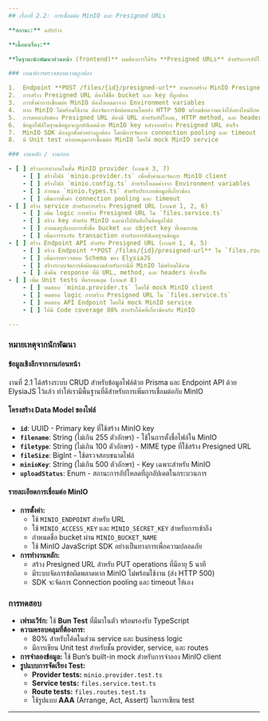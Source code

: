 ```yaml
---
## เรื่องที่ 2.2: การเชื่อมต่อ MinIO และ Presigned URLs

**สถานะ:** ฉบับร่าง

**เนื้อหาเรื่อง:**

**ในฐานะนักพัฒนาส่วนหน้า (frontend)** ผมต้องการได้รับ **Presigned URLs** สำหรับการอัปโหลดไฟล์ที่ปลอดภัย เพื่อให้ผมสามารถอัปโหลดไฟล์ได้โดยตรงไปยัง **MinIO** โดยไม่จำเป็นต้องเปิดเผยข้อมูลการเข้าถึง

### เกณฑ์การตรวจสอบความถูกต้อง

1.  Endpoint **POST /files/{id}/presigned-url** สามารถสร้าง MinIO Presigned URLs ที่มีอายุการใช้งาน 5 นาทีได้
2.  การสร้าง Presigned URL ต้องใช้ชื่อ bucket และ key ที่ถูกต้อง
3.  การตั้งค่าการเชื่อมต่อ MinIO ต้องโหลดมาจาก Environment variables
4.  หาก MinIO ไม่พร้อมใช้งาน ต้องจัดการข้อผิดพลาดโดยส่ง HTTP 500 พร้อมข้อความแจ้งให้ลองใหม่อีกครั้ง
5.  การตอบกลับของ Presigned URL ต้องมี URL สำหรับอัปโหลด, HTTP method, และ headers ที่จำเป็น
6.  ข้อมูลไฟล์ในฐานข้อมูลจะถูกอัปเดตด้วย MinIO key หลังจากสร้าง Presigned URL สำเร็จ
7.  MinIO SDK ต้องถูกตั้งค่าอย่างถูกต้อง โดยมีการจัดการ connection pooling และ timeout
8.  มี Unit test ครอบคลุมการเชื่อมต่อ MinIO โดยใช้ mock MinIO service

### งานหลัก / งานย่อย

- [ ] สร้างการทำงานในชั้น MinIO provider (เกณฑ์ 3, 7)
    - [ ] สร้างไฟล์ `minio.provider.ts` เพื่อตั้งค่าและจัดการ MinIO client
    - [ ] สร้างไฟล์ `minio.config.ts` สำหรับโหลดค่าจาก Environment variables
    - [ ] กำหนด `minio.types.ts` สำหรับประเภทข้อมูลที่เกี่ยวข้อง
    - [ ] เพิ่มการตั้งค่า connection pooling และ timeout
- [ ] สร้าง service สำหรับการสร้าง Presigned URL (เกณฑ์ 1, 2, 6)
    - [ ] เพิ่ม logic การสร้าง Presigned URL ใน `files.service.ts`
    - [ ] สร้าง key สำหรับ MinIO และนำไปบันทึกในข้อมูลไฟล์
    - [ ] กำหนดรูปแบบการตั้งชื่อ bucket และ object key ที่เหมาะสม
    - [ ] เพิ่มการรองรับ transaction สำหรับการอัปเดตฐานข้อมูล
- [ ] สร้าง Endpoint API สำหรับ Presigned URL (เกณฑ์ 1, 4, 5)
    - [ ] สร้าง Endpoint **POST /files/{id}/presigned-url** ใน `files.routes.ts`
    - [ ] เพิ่มการตรวจสอบ Schema ของ ElysiaJS
    - [ ] สร้างระบบจัดการข้อผิดพลาดสำหรับกรณีที่ MinIO ไม่พร้อมใช้งาน
    - [ ] ส่งคืน response ที่มี URL, method, และ headers ที่จำเป็น
- [ ] เพิ่ม Unit tests ที่ครอบคลุม (เกณฑ์ 8)
    - [ ] ทดสอบ `minio.provider.ts` โดยใช้ mock MinIO client
    - [ ] ทดสอบ logic การสร้าง Presigned URL ใน `files.service.ts`
    - [ ] ทดสอบ API Endpoint โดยใช้ mock MinIO service
    - [ ] ให้มี Code coverage 80% สำหรับโค้ดที่เกี่ยวข้องกับ MinIO

---
```


### หมายเหตุจากนักพัฒนา

#### ข้อมูลเชิงลึกจากงานก่อนหน้า
งานที่ 2.1 ได้สร้างระบบ CRUD สำหรับข้อมูลไฟล์ด้วย Prisma และ Endpoint API ด้วย ElysiaJS ไว้แล้ว ทำให้เรามีพื้นฐานที่ดีสำหรับการเพิ่มการเชื่อมต่อกับ MinIO

#### โครงสร้าง Data Model ของไฟล์
* **`id`**: UUID - Primary key ที่ใช้สร้าง MinIO key
* **`filename`**: String (ไม่เกิน 255 ตัวอักษร) - ใช้ในการตั้งชื่อไฟล์ใน MinIO
* **`filetype`**: String (ไม่เกิน 100 ตัวอักษร) - MIME type ที่ใช้สร้าง Presigned URL
* **`fileSize`**: BigInt - ใช้ตรวจสอบขนาดไฟล์
* **`minioKey`**: String (ไม่เกิน 500 ตัวอักษร) - Key เฉพาะสำหรับ MinIO
* **`uploadStatus`**: Enum - สถานะการอัปโหลดที่ถูกอัปเดตในกระบวนการ

#### รายละเอียดการเชื่อมต่อ MinIO
* **การตั้งค่า:**
    * ใช้ `MINIO_ENDPOINT` สำหรับ URL
    * ใช้ `MINIO_ACCESS_KEY` และ `MINIO_SECRET_KEY` สำหรับการเข้าถึง
    * กำหนดชื่อ bucket ผ่าน `MINIO_BUCKET_NAME`
    * ใช้ MinIO JavaScript SDK อย่างเป็นทางการเพื่อความปลอดภัย
* **การทำงานหลัก:**
    * สร้าง Presigned URL สำหรับ PUT operations ที่มีอายุ 5 นาที
    * มีระบบจัดการข้อผิดพลาดหาก MinIO ไม่พร้อมใช้งาน (ส่ง HTTP 500)
    * SDK จะจัดการ Connection pooling และ timeout ให้เอง

### การทดสอบ
* **เฟรมเวิร์ก:** ใช้ **Bun Test** ที่มีมาในตัว พร้อมรองรับ TypeScript
* **ความครอบคลุมที่ต้องการ:**
    * 80% สำหรับโค้ดในส่วน service และ business logic
    * มีการเขียน Unit test สำหรับชั้น provider, service, และ routes
* **การจำลองข้อมูล:** ใช้ Bun’s built-in mock สำหรับการจำลอง MinIO client
* **รูปแบบการจัดเรียง Test:**
    * **Provider tests:** `minio.provider.test.ts`
    * **Service tests:** `files.service.test.ts`
    * **Route tests:** `files.routes.test.ts`
    * ใช้รูปแบบ **AAA** (Arrange, Act, Assert) ในการเขียน test

---
